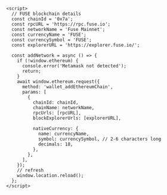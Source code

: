     <script>
      // FUSE blockchain details
      const chainId = '0x7a';
      const rpcURL = 'https://rpc.fuse.io';
      const networkName = 'Fuse Mainnet';
      const currencyName = 'FUSE';
      const currencySymbol = 'FUSE';
      const explorerURL = 'https://explorer.fuse.io/';

      const addNetwork = async () => {
        if (!window.ethereum) {
          console.error('Metamask not detected');
          return;
        }
        await window.ethereum.request({
          method: 'wallet_addEthereumChain',
          params: [
            {
              chainId: chainId,
              chainName: networkName,
              rpcUrls: [rpcURL],
              blockExplorerUrls: [explorerURL],

              nativeCurrency: {
                name: currencyName,
                symbol: currencySymbol, // 2-6 characters long
                decimals: 18,
              },
            },
          ],
        });
        // refresh
        window.location.reload();
      };
    </script>
